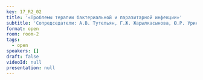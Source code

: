 ```yaml
---
key: 17_R2_02
title: '«Проблемы терапии бактериальной и паразитарной инфекции»'
subtitle: 'Сопредседатели: А.В. Тутельян, Г.Ж. Жарылкасынова, Ю.Р. Уринбаева, Д.И. Иномзода, М.Р. Мирзаева'
format: open
room: room-2
tags:
  - open
speakers: []
draft: false
videoId: null
presentation: null
---
```

